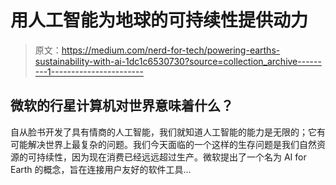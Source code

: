 # 用人工智能为地球的可持续性提供动力

> 原文：<https://medium.com/nerd-for-tech/powering-earths-sustainability-with-ai-1dc1c6530730?source=collection_archive---------1----------------------->

## 微软的行星计算机对世界意味着什么？

自从脸书开发了具有情商的人工智能，我们就知道人工智能的能力是无限的；它有可能解决世界上最复杂的问题。我们今天面临的一个这样的生存问题是我们自然资源的可持续性，因为现在消费已经远远超过生产。微软提出了一个名为 AI for Earth 的概念，旨在连接用户友好的软件工具…